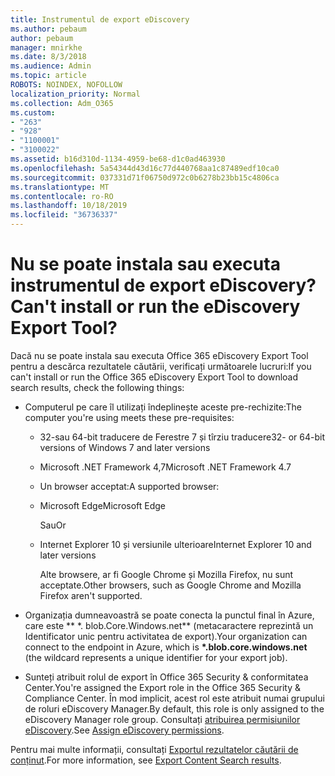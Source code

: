 ```yaml
---
title: Instrumentul de export eDiscovery
ms.author: pebaum
author: pebaum
manager: mnirkhe
ms.date: 8/3/2018
ms.audience: Admin
ms.topic: article
ROBOTS: NOINDEX, NOFOLLOW
localization_priority: Normal
ms.collection: Adm_O365
ms.custom:
- "263"
- "928"
- "1100001"
- "3100022"
ms.assetid: b16d310d-1134-4959-be68-d1c0ad463930
ms.openlocfilehash: 5a54344d43d16c77d440768aa1c87489edf10ca0
ms.sourcegitcommit: 037331d71f06750d972c0b6278b23bb15c4806ca
ms.translationtype: MT
ms.contentlocale: ro-RO
ms.lasthandoff: 10/18/2019
ms.locfileid: "36736337"
---
```

# <a name="cant-install-or-run-the-ediscovery-export-tool"></a><span data-ttu-id="29bc4-102">Nu se poate instala sau executa instrumentul de export eDiscovery?</span><span class="sxs-lookup"><span data-stu-id="29bc4-102">Can't install or run the eDiscovery Export Tool?</span></span>

<span data-ttu-id="29bc4-103">Dacă nu se poate instala sau executa Office 365 eDiscovery Export Tool pentru a descărca rezultatele căutării, verificați următoarele lucruri:</span><span class="sxs-lookup"><span data-stu-id="29bc4-103">If you can't install or run the Office 365 eDiscovery Export Tool to download search results, check the following things:</span></span>
  
- <span data-ttu-id="29bc4-104">Computerul pe care îl utilizați îndeplinește aceste pre-rechizite:</span><span class="sxs-lookup"><span data-stu-id="29bc4-104">The computer you're using meets these pre-requisites:</span></span>

  - <span data-ttu-id="29bc4-105">32-sau 64-bit traducere de Ferestre 7 și tîrziu traducere</span><span class="sxs-lookup"><span data-stu-id="29bc4-105">32- or 64-bit versions of Windows 7 and later versions</span></span>

  - <span data-ttu-id="29bc4-106">Microsoft .NET Framework 4,7</span><span class="sxs-lookup"><span data-stu-id="29bc4-106">Microsoft .NET Framework 4.7</span></span>

  - <span data-ttu-id="29bc4-107">Un browser acceptat:</span><span class="sxs-lookup"><span data-stu-id="29bc4-107">A supported browser:</span></span>

  - <span data-ttu-id="29bc4-108">Microsoft Edge</span><span class="sxs-lookup"><span data-stu-id="29bc4-108">Microsoft Edge</span></span>

    <span data-ttu-id="29bc4-109">Sau</span><span class="sxs-lookup"><span data-stu-id="29bc4-109">Or</span></span>

  - <span data-ttu-id="29bc4-110">Internet Explorer 10 și versiunile ulterioare</span><span class="sxs-lookup"><span data-stu-id="29bc4-110">Internet Explorer 10 and later versions</span></span>

    <span data-ttu-id="29bc4-111">Alte browsere, ar fi Google Chrome și Mozilla Firefox, nu sunt acceptate.</span><span class="sxs-lookup"><span data-stu-id="29bc4-111">Other browsers, such as Google Chrome and Mozilla Firefox aren't supported.</span></span>

- <span data-ttu-id="29bc4-112">Organizația dumneavoastră se poate conecta la punctul final în Azure, care este \*\* \*. blob.Core.Windows.net\*\* (metacaractere reprezintă un Identificator unic pentru activitatea de export).</span><span class="sxs-lookup"><span data-stu-id="29bc4-112">Your organization can connect to the endpoint in Azure, which is **\*.blob.core.windows.net** (the wildcard represents a unique identifier for your export job).</span></span>

- <span data-ttu-id="29bc4-113">Sunteți atribuit rolul de export în Office 365 Security &amp; conformitatea Center.</span><span class="sxs-lookup"><span data-stu-id="29bc4-113">You're assigned the Export role in the Office 365 Security &amp; Compliance Center.</span></span> <span data-ttu-id="29bc4-114">În mod implicit, acest rol este atribuit numai grupului de roluri eDiscovery Manager.</span><span class="sxs-lookup"><span data-stu-id="29bc4-114">By default, this role is only assigned to the eDiscovery Manager role group.</span></span> <span data-ttu-id="29bc4-115">Consultați [atribuirea permisiunilor eDiscovery](https://docs.microsoft.com/office365/securitycompliance/assign-ediscovery-permissions).</span><span class="sxs-lookup"><span data-stu-id="29bc4-115">See [Assign eDiscovery permissions](https://docs.microsoft.com/office365/securitycompliance/assign-ediscovery-permissions).</span></span>

<span data-ttu-id="29bc4-116">Pentru mai multe informații, consultați [Exportul rezultatelor căutării de conținut](https://docs.microsoft.com/office365/securitycompliance/export-search-results).</span><span class="sxs-lookup"><span data-stu-id="29bc4-116">For more information, see [Export Content Search results](https://docs.microsoft.com/office365/securitycompliance/export-search-results).</span></span>
  